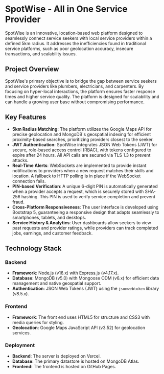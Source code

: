 # SpotWise - All in One Service Provider

SpotWise is an innovative, location-based web platform designed to seamlessly connect service seekers with local service providers within a defined 5km radius. It addresses the inefficiencies found in traditional service platforms, such as poor geolocation accuracy, insecure transactions, and scalability issues.

## Project Overview

SpotWise's primary objective is to bridge the gap between service seekers and service providers like plumbers, electricians, and carpenters. By focusing on hyper-local interactions, the platform ensures faster response times and higher service quality. The platform is designed for scalability and can handle a growing user base without compromising performance.

## Key Features

* **5km Radius Matching**: The platform utilizes the Google Maps API for precise geolocation and MongoDB's geospatial indexing for efficient proximity-based searches, prioritizing providers closest to the seeker.
* **JWT Authentication**: SpotWise integrates JSON Web Tokens (JWT) for secure, role-based access control (RBAC), with tokens configured to expire after 24 hours. All API calls are secured via TLS 1.3 to prevent attacks.
* **Real-Time Alerts**: WebSockets are implemented to provide instant notifications to providers when a new request matches their skills and location. A fallback to HTTP polling is in place if the WebSocket connection fails.
* **PIN-based Verification**: A unique 6-digit PIN is automatically generated when a provider accepts a request, which is securely stored with SHA-256 hashing. This PIN is used to verify service completion and prevent fraud.
* **Cross-Platform Responsiveness**: The user interface is developed using Bootstrap 5, guaranteeing a responsive design that adapts seamlessly to smartphones, tablets, and desktops.
* **Service History & Analytics**: User dashboards allow seekers to view past requests and provider ratings, while providers can track completed jobs, earnings, and customer feedback.

## Technology Stack

### Backend
* **Framework**: Node.js (v16.x) with Express.js (v4.17.x).
* **Database**: MongoDB (v5.0) with Mongoose ODM (v6.x) for efficient data management and native geospatial support.
* **Authentication**: JSON Web Tokens (JWT) using the `jsonwebtoken` library (v8.5.x).

### Frontend
* **Framework**: The front end uses HTML5 for structure and CSS3 with media queries for styling.
* **Geolocation**: Google Maps JavaScript API (v3.52) for geolocation services.

### Deployment
* **Backend**: The server is deployed on Vercel.
* **Database**: The primary datastore is hosted on MongoDB Atlas.
* **Frontend**: The frontend is hosted on GitHub Pages.
